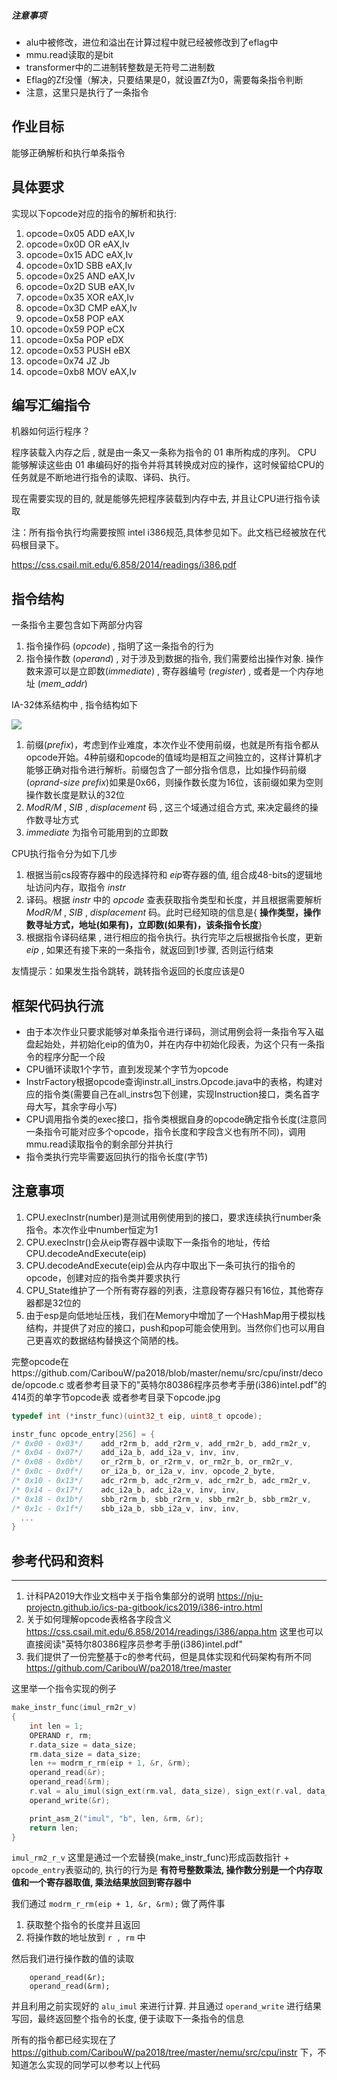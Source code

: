 ##### 注意事项
* alu中被修改，进位和溢出在计算过程中就已经被修改到了eflag中
* mmu.read读取的是bit
* transformer中的二进制转整数是无符号二进制数
* Eflag的Zf没懂（解决，只要结果是0，就设置Zf为0，需要每条指令判断
* 注意，这里只是执行了一条指令


## 作业目标

能够正确解析和执行单条指令

## 具体要求

实现以下opcode对应的指令的解析和执行:
1. opcode=0x05 ADD eAX,Iv
2. opcode=0x0D OR eAX,Iv
3. opcode=0x15 ADC eAX,Iv
4. opcode=0x1D SBB eAX,Iv
5. opcode=0x25 AND eAX,Iv
6. opcode=0x2D SUB eAX,Iv
7. opcode=0x35 XOR eAX,Iv
8. opcode=0x3D CMP eAX,Iv
9. opcode=0x58 POP eAX
10. opcode=0x59 POP eCX
11. opcode=0x5a POP eDX
12. opcode=0x53 PUSH eBX
13. opcode=0x74 JZ Jb
14. opcode=0xb8 MOV eAX,Iv

## 编写汇编指令

机器如何运行程序？

程序装载入内存之后 , 就是由一条又一条称为指令的 01 串所构成的序列。 CPU 能够解读这些由 01 串编码好的指令并将其转换成对应的操作，这时候留给CPU的任务就是不断地进行指令的读取、译码、执行。

现在需要实现的目的, 就是能够先把程序装载到内存中去, 并且让CPU进行指令读取

注：所有指令执行均需要按照 intel i386规范,具体参见如下。此文档已经被放在代码根目录下。

https://css.csail.mit.edu/6.858/2014/readings/i386.pdf

## 指令结构

一条指令主要包含如下两部分内容

1. 指令操作码 (*opcode*) , 指明了这一条指令的行为
2. 指令操作数 (*operand*) , 对于涉及到数据的指令, 我们需要给出操作对象. 操作数来源可以是立即数(*immediate*) , 寄存器编号 (*register*) , 或者是一个内存地址 (*mem_addr*)

IA-32体系结构中 , 指令结构如下

![](https://i.loli.net/2019/11/20/9m62wS8yGZCEKIf.png)

1. 前缀(*prefix*)，考虑到作业难度，本次作业不使用前缀，也就是所有指令都从opcode开始。4种前缀和opcode的值域均是相互之间独立的，这样计算机才能够正确对指令进行解析。前缀包含了一部分指令信息，比如操作码前缀(*oprand-size prefix*)如果是0x66，则操作数长度为16位，该前缀如果为空则操作数长度是默认的32位
2. *ModR/M* , *SIB* , *displacement* 码 , 这三个域通过组合方式, 来决定最终的操作数寻址方式
3. *immediate* 为指令可能用到的立即数

CPU执行指令分为如下几步

1. 根据当前cs段寄存器中的段选择符和 *eip*寄存器的值, 组合成48-bits的逻辑地址访问内存，取指令 *instr*
2. 译码。根据 *instr* 中的 *opcode* 查表获取指令类型和长度，并且根据需要解析 *ModR/M* , *SIB* , *displacement* 码。此时已经知晓的信息是{ **操作类型，操作数寻址方式，地址(如果有)，立即数(如果有)，该条指令长度**}
3. 根据指令译码结果 , 进行相应的指令执行。执行完毕之后根据指令长度，更新 *eip* , 如果还有接下来的一条指令，就返回到1步骤, 否则运行结束

友情提示：如果发生指令跳转，跳转指令返回的长度应该是0

## 框架代码执行流

- 由于本次作业只要求能够对单条指令进行译码，测试用例会将一条指令写入磁盘起始处，并初始化eip的值为0，并在内存中初始化段表，为这个只有一条指令的程序分配一个段
- CPU循环读取1个字节，直到发现某个字节为opcode
- InstrFactory根据opcode查询instr.all_instrs.Opcode.java中的表格，构建对应的指令类(需要自己在all_instrs包下创建，实现Instruction接口，类名首字母大写，其余字母小写)
- CPU调用指令类的exec接口，指令类根据自身的opcode确定指令长度(注意同一条指令可能对应多个opcode，指令长度和字段含义也有所不同)，调用mmu.read读取指令的剩余部分并执行
- 指令类执行完毕需要返回执行的指令长度(字节)



## 注意事项

1. CPU.execInstr(number)是测试用例使用到的接口，要求连续执行number条指令。本次作业中number恒定为1
2. CPU.execInstr()会从eip寄存器中读取下一条指令的地址，传给CPU.decodeAndExecute(eip)
3. CPU.decodeAndExecute(eip)会从内存中取出下一条可执行的指令的opcode，创建对应的指令类并要求执行
4. CPU_State维护了一个所有寄存器的列表，注意段寄存器只有16位，其他寄存器都是32位的
5. 由于esp是向低地址压栈，我们在Memory中增加了一个HashMap用于模拟栈结构，并提供了对应的接口，push和pop可能会使用到。当然你们也可以用自己更喜欢的数据结构替换这个简陋的栈。


完整opcode在https://github.com/CaribouW/pa2018/blob/master/nemu/src/cpu/instr/decode/opcode.c
或者参考目录下的"英特尔80386程序员参考手册(i386)intel.pdf"的414页的单字节opcode表
或者参考目录下opcode.jpg

```cpp
typedef int (*instr_func)(uint32_t eip, uint8_t opcode);

instr_func opcode_entry[256] = {
/* 0x00 - 0x03*/	add_r2rm_b, add_r2rm_v, add_rm2r_b, add_rm2r_v,
/* 0x04 - 0x07*/	add_i2a_b, add_i2a_v, inv, inv,
/* 0x08 - 0x0b*/	or_r2rm_b, or_r2rm_v, or_rm2r_b, or_rm2r_v,
/* 0x0c - 0x0f*/	or_i2a_b, or_i2a_v, inv, opcode_2_byte,
/* 0x10 - 0x13*/	adc_r2rm_b, adc_r2rm_v, adc_rm2r_b, adc_rm2r_v,
/* 0x14 - 0x17*/	adc_i2a_b, adc_i2a_v, inv, inv,
/* 0x18 - 0x1b*/	sbb_r2rm_b, sbb_r2rm_v, sbb_rm2r_b, sbb_rm2r_v,
/* 0x1c - 0x1f*/	sbb_i2a_b, sbb_i2a_v, inv, inv,
  ...
}


```

## 参考代码和资料

---
1. 计科PA2019大作业文档中关于指令集部分的说明
https://nju-projectn.github.io/ics-pa-gitbook/ics2019/i386-intro.html
2. 关于如何理解opcode表格各字段含义
https://css.csail.mit.edu/6.858/2014/readings/i386/appa.htm
这里也可以直接阅读"英特尔80386程序员参考手册(i386)intel.pdf"
3. 我们提供了一份完整基于c的参考代码，但是具体实现和代码架构有所不同
https://github.com/CaribouW/pa2018/tree/master

这里举一个指令实现的例子

```cpp
make_instr_func(imul_rm2r_v)
{
	int len = 1;
	OPERAND r, rm;
	r.data_size = data_size;
	rm.data_size = data_size;
	len += modrm_r_rm(eip + 1, &r, &rm);
	operand_read(&r);
	operand_read(&rm);
	r.val = alu_imul(sign_ext(rm.val, data_size), sign_ext(r.val, data_size), data_size);
	operand_write(&r);

	print_asm_2("imul", "b", len, &rm, &r);
	return len;
}
```

`imul_rm2_r_v` 这里是通过一个宏替换(make_instr_func)形成函数指针 + `opcode_entry`表驱动的, 执行的行为是 **有符号整数乘法, 操作数分别是一个内存取值和一个寄存器取值, 乘法结果放回到寄存器中**

我们通过 `modrm_r_rm(eip + 1, &r, &rm);` 做了两件事
1. 获取整个指令的长度并且返回
2. 将操作数的地址放到 `r , rm` 中

然后我们进行操作数的值的读取

```
	operand_read(&r);
	operand_read(&rm);
```

并且利用之前实现好的 `alu_imul` 来进行计算. 并且通过 `operand_write` 进行结果写回，最终返回整个指令的长度, 便于读取下一条指令的信息

所有的指令都已经实现在了 https://github.com/CaribouW/pa2018/tree/master/nemu/src/cpu/instr 下，不知道怎么实现的同学可以参考以上代码